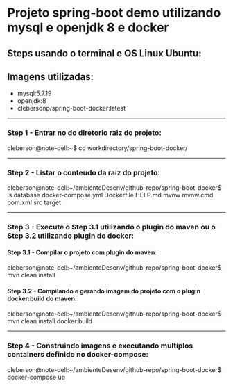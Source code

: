 # Projeto spring-boot demo utilizando mysql e openjdk 8 e docker

## Steps usando o terminal e OS Linux Ubuntu:

## Imagens utilizadas:
- mysql:5.7.19
- openjdk:8
- clebersonp/spring-boot-docker:latest

___

### Step 1 - Entrar no do diretorio raiz do projeto:
cleberson@note-dell:~$ cd workdirectory/spring-boot-docker/

___

### Step 2 - Listar o conteudo da raiz do projeto:
cleberson@note-dell:~/ambienteDesenv/github-repo/spring-boot-docker$ ls
database  docker-compose.yml  Dockerfile  HELP.md  mvnw  mvnw.cmd  pom.xml  src  target
___

### Step 3 -  Execute o Step 3.1 utilizando o plugin do maven ou o Step 3.2 utilizando plugin do docker:
    
#### Step 3.1 - Compilar o projeto com plugin do maven:
cleberson@note-dell:~/ambienteDesenv/github-repo/spring-boot-docker$ mvn clean install 

#### Step 3.2 - Compilando e gerando imagem do projeto com o plugin docker:build do maven:
cleberson@note-dell:~/ambienteDesenv/github-repo/spring-boot-docker$ mvn clean install docker:build

___

### Step 4 - Construindo imagens e executando multiplos containers definido no docker-compose: 
cleberson@note-dell:~/ambienteDesenv/github-repo/spring-boot-docker$ docker-compose up
